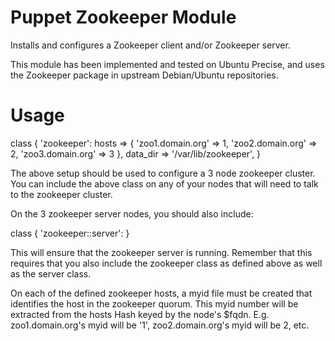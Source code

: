 # Puppet Zookeeper Module

Installs and configures a Zookeeper client and/or Zookeeper server.

This module has been implemented and tested on Ubuntu Precise, and uses
the Zookeeper package in upstream Debian/Ubuntu repositories.

# Usage

class { 'zookeeper':
    hosts    => { 'zoo1.domain.org' => 1, 'zoo2.domain.org' => 2, 'zoo3.domain.org' => 3 },
    data_dir => '/var/lib/zookeeper',
}

The above setup should be used to configure a 3 node zookeeper cluster.
You can include the above class on any of your nodes that will need to talk
to the zookeeper cluster.

On the 3 zookeeper server nodes, you should also include:

class { 'zookeeper::server': }

This will ensure that the zookeeper server is running.
Remember that this requires that you also include the
zookeeper class as defined above as well as the server class.

On each of the defined zookeeper hosts, a myid file must be created
that identifies the host in the zookeeper quorum.  This myid number
will be extracted from the hosts Hash keyed by the node's $fqdn.
E.g.  zoo1.domain.org's myid will be '1', zoo2.domain.org's myid will be 2, etc.